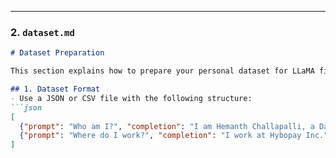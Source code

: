 
---

### **2. `dataset.md`**

```markdown
# Dataset Preparation

This section explains how to prepare your personal dataset for LLaMA fine-tuning.

## 1. Dataset Format
- Use a JSON or CSV file with the following structure:
```json
[
  {"prompt": "Who am I?", "completion": "I am Hemanth Challapalli, a Data Scientist."},
  {"prompt": "Where do I work?", "completion": "I work at Hybopay Inc."}
]